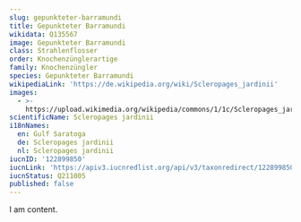 ```yaml
---
slug: gepunkteter-barramundi
title: Gepunkteter Barramundi
wikidata: Q135567
image: Gepunkteter Barramundi
class: Strahlenflosser
order: Knochenzünglerartige
family: Knochenzüngler
species: Gepunkteter Barramundi
wikipediaLink: 'https://de.wikipedia.org/wiki/Scleropages_jardinii'
images:
  - >-
    https://upload.wikimedia.org/wikipedia/commons/1/1c/Scleropages_jardinii_043.JPG
scientificName: Scleropages jardinii
i18nNames:
  en: Gulf Saratoga
  de: Scleropages jardinii
  nl: Scleropages jardinii
iucnID: '122899850'
iucnLink: 'https://apiv3.iucnredlist.org/api/v3/taxonredirect/122899850'
iucnStatus: Q211005
published: false
---
```


I am content.
